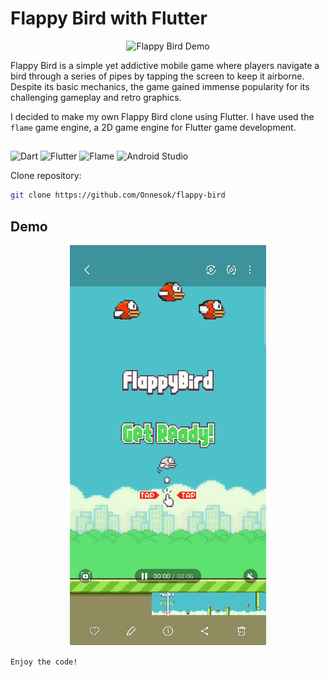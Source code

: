 # Flappy Bird with Flutter

<p align="center">
    <img src="https://cdn.freebiesupply.com/logos/large/2x/flappy-bird-logo-black-and-white.png" alt="Flappy Bird Demo">
</p>

Flappy Bird is a simple yet addictive mobile game where players navigate a bird through a series of pipes by tapping the screen to keep it airborne. Despite its basic mechanics, the game gained immense popularity for its challenging gameplay and retro graphics.

I decided to make my own Flappy Bird clone using Flutter. I have used the `flame` game engine, a 2D game engine for Flutter game development.

## 
![Dart](https://img.shields.io/badge/dart-%230175C2.svg?style=for-the-badge&logo=dart&logoColor=white)
![Flutter](https://img.shields.io/badge/Flutter-%2302569B.svg?style=for-the-badge&logo=Flutter&logoColor=white)
![Flame](https://img.shields.io/badge/Flame-FF7139?style=for-the-badge&logo=firebase&logoColor=white)
![Android Studio](https://img.shields.io/badge/android%20studio-3DDC84?style=for-the-badge&logo=android%20studio&logoColor=white)

Clone repository:
```bash
git clone https://github.com/Onnesok/flappy-bird
```

##  Demo
<p align="center">
    <img src="https://github.com/Onnesok/flappy-bird/blob/main/assets/others/my_flappy_bird.gif" alt="Flappy Bird Demo">
</p>

```Enjoy the code!```
